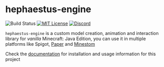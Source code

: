 # hephaestus-engine
![Build Status](https://img.shields.io/github/workflow/status/unnamed/hephaestus-engine/build/main)
[![MIT License](https://img.shields.io/badge/license-MIT-blue)](license.txt)
[![Discord](https://img.shields.io/discord/683899335405994062)](https://discord.gg/xbba2fy)

`hephaestus-engine` is a custom model creation, animation and interaction library
for *vanilla* Minecraft: Java Edition, you can use it in multiple platforms like
Spigot, [Paper](https://papermc.io/) and [Minestom](https://minestom.net/)

Check the [documentation](https://unnamed.team/docs/hephaestus-engine/) for
installation and usage information for this project